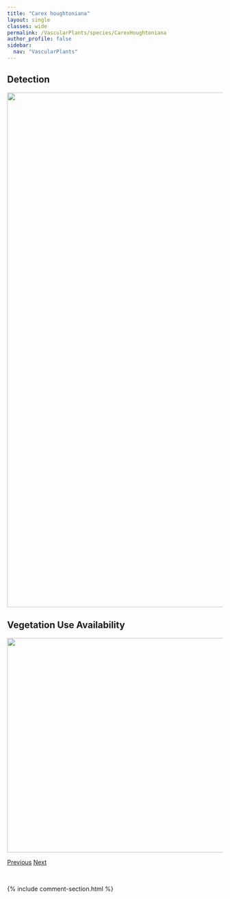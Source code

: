 ```yaml
---
title: "Carex houghtoniana"
layout: single
classes: wide
permalink: /VascularPlants/species/CarexHoughtoniana
author_profile: false
sidebar:
  nav: "VascularPlants"
---
```


<h2>Detection</h2>

<a href="https://drive.google.com/uc?export=view&id=1wPm-3Ede4NFrw4GlT-7mUheA0LVkCfQs">
<img src="https://drive.google.com/uc?export=view&id=1wPm-3Ede4NFrw4GlT-7mUheA0LVkCfQs" height = "1200" width = "800">
</a>


<h2>Vegetation Use Availability</h2>

<a href="https://drive.google.com/uc?export=view&id=1oEP85d9djZdrp6Emt0DOVP7JE05ydqAJ">
<img src="https://drive.google.com/uc?export=view&id=1oEP85d9djZdrp6Emt0DOVP7JE05ydqAJ" height = "500" width = "1000">
</a>


<a href="/DevelopmentWebsite/VascularPlants/species/CarexHookeriana" class="pagination--pager" title="Carex hookeriana">Previous</a> <a href="/DevelopmentWebsite/VascularPlants/species/CarexInops" class="pagination--pager" title="Carex inops">Next</a>

<p>&nbsp;</p>

{% include comment-section.html %}
